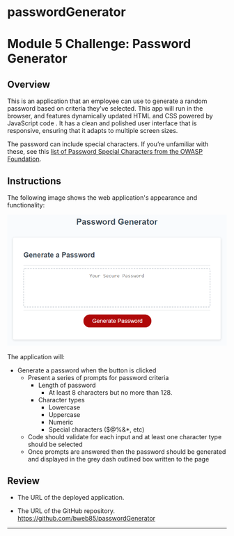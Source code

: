 # passwordGenerator
# Module 5 Challenge: Password Generator

## Overview

This is an application that an employee can use to generate a random password based on criteria they’ve selected. This app will run in the browser, and features dynamically updated HTML and CSS powered by JavaScript code . It has a clean and polished user interface that is responsive, ensuring that it adapts to multiple screen sizes.

The password can include special characters. If you’re unfamiliar with these, see this [list of Password Special Characters from the OWASP Foundation](https://www.owasp.org/index.php/Password_special_characters).

## Instructions

The following image shows the web application's appearance and functionality:

![password generator demo](/assets/05-javascript-challenge-demo.png)

The application will: 

* Generate a password when the button is clicked
  * Present a series of prompts for password criteria
    * Length of password
      * At least 8 characters but no more than 128.
    * Character types
      * Lowercase
      * Uppercase
      * Numeric
      * Special characters ($@%&*, etc)
  * Code should validate for each input and at least one character type should be selected
  * Once prompts are answered then the password should be generated and displayed in the grey dash outlined box written to the page

## Review


* The URL of the deployed application.

* The URL of the GitHub repository. https://github.com/bweb85/passwordGenerator

---

